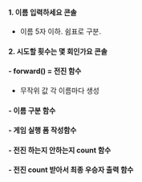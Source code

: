 #### 1. 이름 입력하세요 콘솔

- 이름 5자 이하. 쉼표로 구분.

#### 2. 시도할 횟수는 몇 회인가요 콘솔

#### - forward() = 전진 함수

- 무작위 값 각 이름마다 생성

#### - 이름 구분 함수

#### - 게임 실행 폼 작성함수

#### - 전진 하는지 안하는지 count 함수

#### - 전진 count 받아서 최종 우승자 출력 함수
